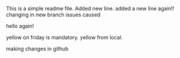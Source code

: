 This is a simple readme file.
Added new line.
added a new line again!!
changing in new branch
issues caused

hello again!


yellow on friday is mandatory.
yellow from local.

making changes in github
